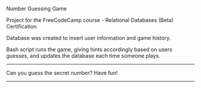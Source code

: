Number Guessing Game

Project for the FreeCodeCamp course - Relational Databases (Beta) Certification

Database was created to insert user information and game history.

Bash script runs the game, giving hints accordingly based on users guesses, and updates the database each time someone plays.


------

Can you guess the secret number?
Have fun!

------

